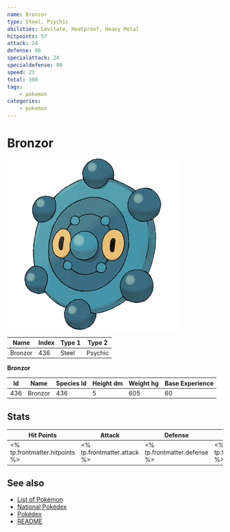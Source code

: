 ```yaml
---
name: Bronzor
type: Steel, Psychic
abilities: Levitate, Heatproof, Heavy Metal
hitpoints: 57
attack: 24
defense: 86
specialattack: 24
specialdefense: 86
speed: 23
total: 300
tags:
    - pokemon
categories:
    - pokemon
---
```


# Bronzor


![Bronzor](images/436.png)

| **Name** | **Index** | **Type 1** | **Type 2** |
|----|----|----|----|
| Bronzor | 436 | Steel | Psychic  |

**Bronzor** 




| **Id** | **Name** | **Species Id** | **Height dm** | **Weight hg** | **Base Experience** |
|--------|----------|----------------|------------|------------|---------------------|
| 436 | Bronzor | 436 | 5 | 605 | 60 |



## Stats

| **Hit Points** | **Attack** | **Defense** | **Special Attack** | **Special Defense** | **Speed** | **Total** |
|----------------|------------|-------------|--------------------|---------------------|-----------|-----------|
| <% tp.frontmatter.hitpoints %> | <% tp.frontmatter.attack %> | <% tp.frontmatter.defense %> | <% tp.frontmatter.specialattack %> | <% tp.frontmatter.specialdefense %> | <% tp.frontmatter.speed %> | <% tp.frontmatter.total %> |

## See also

- [List of Pokémon](../pokemon.md)
- [National Pokédex](../national_pokedex.md)
- [Pokédex](../pokedex.md)
- [README](../README.md)
